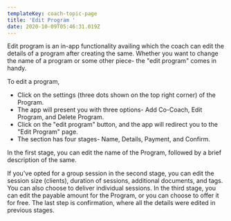 ```yaml
---
templateKey: coach-topic-page
title: 'Edit Program '
date: 2020-10-09T05:46:31.019Z
---
```

Edit program is an in-app functionality availing which the coach can edit the details of a program after creating the same. Whether you want to change the name of a program or some other piece- the "edit program" comes in handy.

To edit a program, 

* Click on the settings (three dots shown on the top right corner) of the Program. 
* The app will present you with three options- Add Co-Coach, Edit Program, and Delete Program.
* Click on the "edit program" button, and the app will redirect you to the "Edit Program" page. 
* The section has four stages- Name, Details, Payment, and Confirm. 

In the first stage, you can edit the name of the Program, followed by a brief description of the same. 

If you've opted for a group session in the second stage, you can edit the session size (clients), duration of sessions, additional documents, and tags. You can also choose to deliver individual sessions. In the third stage, you can edit the payable amount for the Program, or you can choose to offer it for free. The last step is confirmation, where all the details were edited in previous stages.
